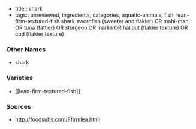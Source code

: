 - title:: shark
- tags:: unreviewed, ingredients, categories, aquatic-animals, fish, lean-firm-textured-fish
shark swordfish (sweeter and flakier) OR mahi-mahi OR tuna (fattier) OR sturgeon OR marlin OR halibut (flakier texture) OR cod (flakier texture)

### Other Names

* shark

### Varieties

* [[lean-firm-textured-fish]]

### Sources
* http://foodsubs.com/Ffirmlea.html
